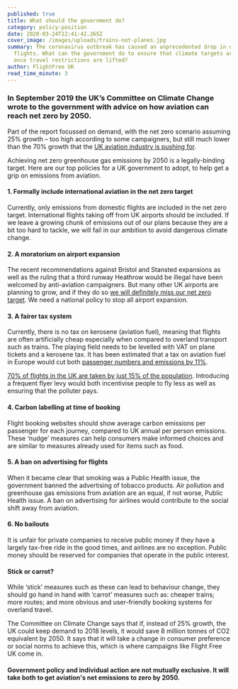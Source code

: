 ```yaml
---
published: true
title: What should the government do?
category: policy-position
date: 2020-03-24T12:41:42.265Z
cover_image: /images/uploads/trains-not-planes.jpg
summary: The coronavirus outbreak has caused an unprecedented drop in demand for
  flights. What can the government do to ensure that climate targets are met
  once travel restrictions are lifted?
author: FlightFree UK
read_time_minute: 3
---
```

### In September 2019 the UK’s Committee on Climate Change wrote to the government with advice on how aviation can reach net zero by 2050.

 Part of the report focussed on demand, with the net zero scenario assuming 25% growth – too high according to some campaigners, but still much lower than the 70% growth that the [UK aviation industry is pushing for](https://www.sustainableaviation.co.uk/news/uk-aviation-commits-to-net-zero-carbon-emissions-by-2050/).

Achieving net zero greenhouse gas emissions by 2050 is a legally-binding target. Here are our top policies for a UK government to adopt, to help get a grip on emissions from aviation.

#### 1. Formally include international aviation in the net zero target

Currently, only emissions from domestic flights are included in the net zero target. International flights taking off from UK airports should be included. If we leave a growing chunk of emissions out of our plans because they are a bit too hard to tackle, we will fail in our ambition to avoid dangerous climate change.

#### 2. A moratorium on airport expansion

The recent recommendations against Bristol and Stansted expansions as well as the ruling that a third runway Heathrow would be illegal have been welcomed by anti-aviation campaigners. But many other UK airports are planning to grow, and if they do so [we will definitely miss our net zero target](https://www.carbonbrief.org/guest-post-planned-growth-of-uk-airports-not-consistent-with-net-zero-climate-goal). We need a national policy to stop all airport expansion.

#### 3. A fairer tax system

Currently, there is no tax on kerosene (aviation fuel), meaning that flights are often artificially cheap especially when compared to overland transport such as trains. The playing field needs to be levelled with VAT on plane tickets and a kerosene tax. It has been estimated that a tax on aviation fuel in Europe would cut both [passenger numbers and emissions by 11%](https://www.ft.com/content/1ce24798-733b-11e9-bbfb-5c68069fbd15).

[70% of flights in the UK are taken by just 15% of the population](https://fullfact.org/economy/do-15-people-take-70-flights/). Introducing a frequent flyer levy would both incentivise people to fly less as well as ensuring that the polluter pays.

#### 4. Carbon labelling at time of booking

Flight booking websites should show average carbon emissions per passenger for each journey, compared to UK annual per person emissions. These ‘nudge’ measures can help consumers make informed choices and are similar to measures already used for items such as food.

#### 5. A ban on advertising for flights

When it became clear that smoking was a Public Health issue, the government banned the advertising of tobacco products. Air pollution and greenhouse gas emissions from aviation are an equal, if not worse, Public Health issue. A ban on advertising for airlines would contribute to the social shift away from aviation.

#### 6. No bailouts

It is unfair for private companies to receive public money if they have a largely tax-free ride in the good times, and airlines are no exception. Public money should be reserved for companies that operate in the public interest.

#### Stick or carrot?

While ‘stick’ measures such as these can lead to behaviour change, they should go hand in hand with ‘carrot’ measures such as: cheaper trains; more routes; and more obvious and user-friendly booking systems for overland travel.

The Committee on Climate Change says that if, instead of 25% growth, the UK could keep demand to 2018 levels, it would save 8 million tonnes of CO2 equivalent by 2050. It says that it will take a change in consumer preference or social norms to achieve this, which is where campaigns like Flight Free UK come in. 

#### Government policy and individual action are not mutually exclusive. It will take both to get aviation's net emissions to zero by 2050.